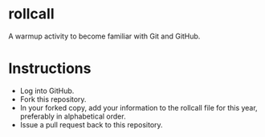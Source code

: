 # rollcall

A warmup activity to become familiar with Git and GitHub.

Instructions
============

* Log into GitHub.
* Fork this repository.
* In your forked copy, add your information to the rollcall file for this year, preferably in alphabetical order.
* Issue a pull request back to this repository.
